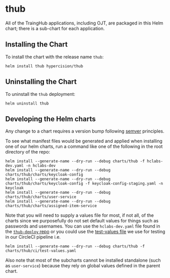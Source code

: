 # thub

All of the TraingHub applications, including OJT, are packaged in this Helm chart; there is a sub-chart for each application.

## Installing the Chart

To install the chart with the release name `thub`:

```console
helm install thub hypercision/thub
```

## Uninstalling the Chart

To uninstall the `thub` deployment:

```console
helm uninstall thub
```

## Developing the Helm charts

Any change to a chart requires a version bump following [semver](https://semver.org/) principles.

To see what manifest files would be generated and applied when installing one of our helm charts,
run a command like one of the following in the root directory of the repo:

```console
helm install --generate-name --dry-run --debug charts/thub -f hclabs-dev.yaml -n hclabs-dev
helm install --generate-name --dry-run --debug charts/thub/charts/keycloak-config
helm install --generate-name --dry-run --debug charts/thub/charts/keycloak-config -f keycloak-config-staging.yaml -n keycloak
helm install --generate-name --dry-run --debug charts/thub/charts/user-service
helm install --generate-name --dry-run --debug charts/thub/charts/assigned-item-service
```

Note that you will need to supply a values file for most, if not all, of the charts
since we purposefully do not set default values for things such as passwords and usernames.
You can use the `hclabs-dev.yaml` file found in the [`thub-deploy` repo](https://github.com/hypercision/thub-deploy#helm-values-files)
or you could use the [test-values file](/charts/thub/ci/test-values.yaml) we use for testing in our CircleCI pipeline i.e.

```console
helm install --generate-name --dry-run --debug charts/thub -f charts/thub/ci/test-values.yaml
```

Also note that most of the subcharts cannot be installed standalone (such as `user-service`)
because they rely on global values defined in the parent chart.
